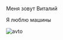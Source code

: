 Меня зовут Виталий 

Я люблю машины

![avto](https://bipbap.ru/wp-content/uploads/2017/09/1164905.jpg)
